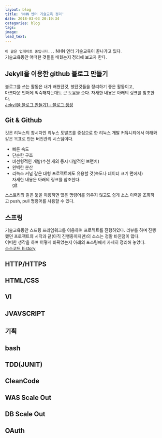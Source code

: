 ```yaml
---
layout: blog
title: 'NHN 엔터 기술교육 정리'
date: 2018-03-03 20:19:34
categories: blog
tags: 
image: 
lead_text: 
---
```

`` 이 글은 업데이트 중입니다... ``
NHN 엔터 기술교육이 끝나가고 있다.  
기술교육동안 어떠한 것들을 배웠는지 정리해 보고자 한다.  

## Jekyll을 이용한 github 블로그 만들기
블로그를 쓰는 활동은 내가 배웠던것, 했던것들을 정리하기 좋은 활동이고,  
마크다운 언어에 익숙해지는대도 큰 도움을 준다.
자새한 내용은 아래의 링크를 참조한다.  
[Jekyll을 블로그 만들기1 - 블로그 생성](https://jhjang04.github.io//blog/2018/01/11/how-to-make-blog.html)


## Git & Github
깃은 리눅스의 창시자인 리누스 토발즈를 중심으로 한 리눅스 개발 커뮤니티에서 아래와 같은 목표로 만든 버전관리 시스템이다.
- 빠른 속도
- 단순한 구조
- 비선형적인 개발(수천 개의 동시 다발적인 브랜치)
- 완벽한 분산
- 리눅스 커널 같은 대형 프로젝트에도 유용할 것(속도나 데이터 크기 면에서)  
자세한 내용은 아래의 링크를 참조한다.  
[git](https://git-scm.com/book/ko/v1)

소스트리와 같은 툴을 이용하면 많은 명령어를 외우지 않고도 쉽게 소스 이력을 조회하고 push, pull 명령어를 사용할 수 있다.


## 스프링 
기술교육동안 스프링 프레임워크를 이용하여 프로젝트를 진행하였다. 리뷰를 하며 진행했던 프로젝트의 시작과 끝(아직 진행중이지만)의 소스는 정말 바뀐점이 많다.  
어떠한 생각을 하며 어떻게 바뀌었는지 아래의 포스팅에서 자세히 정리해 놓았다.  
[소스코드 history](https://jhjang04.github.io//blog/2018/03/03/source-history.html)

## HTTP/HTTPS

## HTML/CSS

## VI

## JVAVSCRIPT

## 기획

## bash

## TDD(JUNIT)

## CleanCode

## WAS Scale Out 

## DB Scale Out

## OAuth